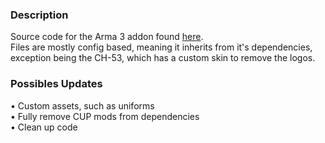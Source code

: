 <h3>Description</h3>
Source code for the Arma 3 addon found <a href="https://steamcommunity.com/sharedfiles/filedetails/?id=3096689766">here</a>.<br/>
Files are mostly config based, meaning it inherits from it's dependencies, exception being the CH-53, which has a custom skin to remove the logos.

<h3>Possibles Updates</h3>
• Custom assets, such as uniforms<br/>
• Fully remove CUP mods from dependencies<br/>
• Clean up code
